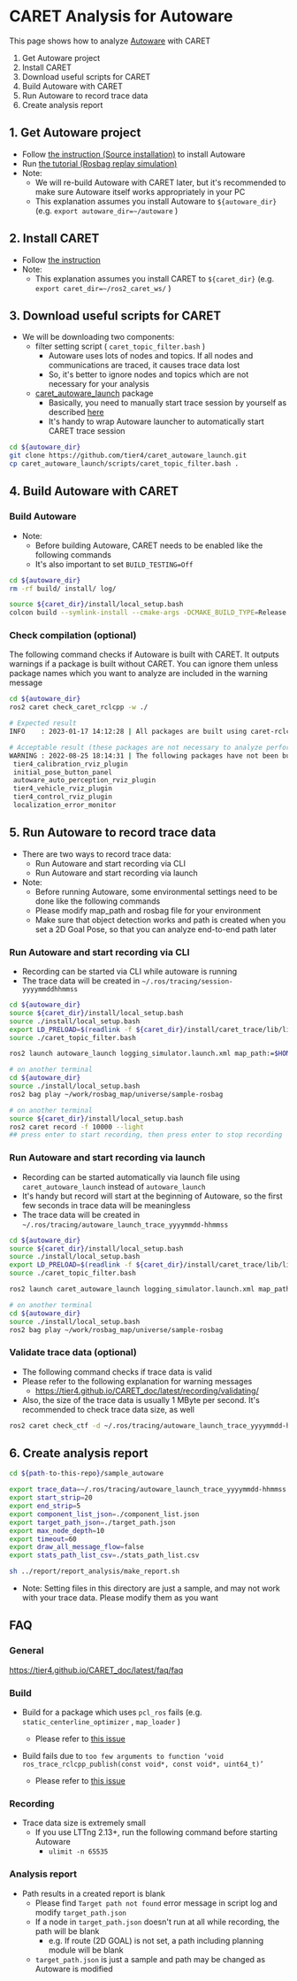 # CARET Analysis for Autoware

This page shows how to analyze [Autoware](https://github.com/autowarefoundation/autoware) with CARET

1. Get Autoware project
2. Install CARET
3. Download useful scripts for CARET
4. Build Autoware with CARET
5. Run Autoware to record trace data
6. Create analysis report

## 1. Get Autoware project

- Follow [the instruction (Source installation)](https://autowarefoundation.github.io/autoware-documentation/main/installation/autoware/source-installation/) to install Autoware
- Run [the tutorial (Rosbag replay simulation)](https://autowarefoundation.github.io/autoware-documentation/main/tutorials/ad-hoc-simulation/rosbag-replay-simulation/)
- Note:
  - We will re-build Autoware with CARET later, but it's recommended to make sure Autoware itself works appropriately in your PC
  - This explanation assumes you install Autoware to `${autoware_dir}` (e.g. `export autoware_dir=~/autoware` )

## 2. Install CARET

- Follow [the instruction](https://tier4.github.io/CARET_doc/latest/installation/installation/)
- Note:
  - This explanation assumes you install CARET to `${caret_dir}` (e.g. `export caret_dir=~/ros2_caret_ws/` )

## 3. Download useful scripts for CARET

- We will be downloading two components:
  - filter setting script ( `caret_topic_filter.bash` )
    - Autoware uses lots of nodes and topics. If all nodes and communications are traced, it causes trace data lost
    - So, it's better to ignore nodes and topics which are not necessary for your analysis
  - [caret_autoware_launch](https://github.com/tier4/caret_autoware_launch) package
    - Basically, you need to manually start trace session by yourself as described [here](https://tier4.github.io/CARET_doc/latest/recording/recording/)
    - It's handy to wrap Autoware launcher to automatically start CARET trace session

```sh
cd ${autoware_dir}
git clone https://github.com/tier4/caret_autoware_launch.git
cp caret_autoware_launch/scripts/caret_topic_filter.bash .
```

## 4. Build Autoware with CARET

### Build Autoware

- Note:
  - Before building Autoware, CARET needs to be enabled like the following commands
  - It's also important to set `BUILD_TESTING=Off`

```sh
cd ${autoware_dir}
rm -rf build/ install/ log/

source ${caret_dir}/install/local_setup.bash
colcon build --symlink-install --cmake-args -DCMAKE_BUILD_TYPE=Release -DBUILD_TESTING=Off
```

### Check compilation (optional)

The following command checks if Autoware is built with CARET. It outputs warnings if a package is built without CARET. You can ignore them unless package names which you want to analyze are included in the warning message

```sh
cd ${autoware_dir}
ros2 caret check_caret_rclcpp -w ./

# Expected result
INFO    : 2023-01-17 14:12:28 | All packages are built using caret-rclcpp.

# Acceptable result (these packages are not necessary to analyze performance)
WARNING : 2022-08-25 18:14:31 | The following packages have not been built using caret-rclcpp:
 tier4_calibration_rviz_plugin
 initial_pose_button_panel
 autoware_auto_perception_rviz_plugin
 tier4_vehicle_rviz_plugin
 tier4_control_rviz_plugin
 localization_error_monitor
```

## 5. Run Autoware to record trace data

- There are two ways to record trace data:
  - Run Autoware and start recording via CLI
  - Run Autoware and start recording via launch
- Note:
  - Before running Autoware, some environmental settings need to be done like the following commands
  - Please modify map_path and rosbag file for your environment
  - Make sure that object detection works and path is created when you set a 2D Goal Pose, so that you can analyze end-to-end path later

### Run Autoware and start recording via CLI

- Recording can be started via CLI while autoware is running
- The trace data will be created in `~/.ros/tracing/session-yyyymmddhhmmss`

```sh
cd ${autoware_dir}
source ${caret_dir}/install/local_setup.bash
source ./install/local_setup.bash
export LD_PRELOAD=$(readlink -f ${caret_dir}/install/caret_trace/lib/libcaret.so)
source ./caret_topic_filter.bash

ros2 launch autoware_launch logging_simulator.launch.xml map_path:=$HOME/work/rosbag_map/universe/sample-map-rosbag vehicle_model:=sample_vehicle sensor_model:=sample_sensor_kit

# on another terminal
cd ${autoware_dir}
source ./install/local_setup.bash
ros2 bag play ~/work/rosbag_map/universe/sample-rosbag

# on another terminal
source ${caret_dir}/install/local_setup.bash
ros2 caret record -f 10000 --light
## press enter to start recording, then press enter to stop recording
```

### Run Autoware and start recording via launch

- Recording can be started automatically via launch file using `caret_autoware_launch` instead of `autoware_launch`
- It's handy but record will start at the beginning of Autoware, so the first few seconds in trace data will be meaningless
- The trace data will be created in `~/.ros/tracing/autoware_launch_trace_yyyymmdd-hhmmss`

```sh
cd ${autoware_dir}
source ${caret_dir}/install/local_setup.bash
source ./install/local_setup.bash
export LD_PRELOAD=$(readlink -f ${caret_dir}/install/caret_trace/lib/libcaret.so)
source ./caret_topic_filter.bash

ros2 launch caret_autoware_launch logging_simulator.launch.xml map_path:=$HOME/work/rosbag_map/universe/sample-map-rosbag vehicle_model:=sample_vehicle sensor_model:=sample_sensor_kit

# on another terminal
cd ${autoware_dir}
source ./install/local_setup.bash
ros2 bag play ~/work/rosbag_map/universe/sample-rosbag
```

### Validate trace data (optional)

- The following command checks if trace data is valid
- Please refer to the following explanation for warning messages
  - <https://tier4.github.io/CARET_doc/latest/recording/validating/>
- Also, the size of the trace data is usually 1 MByte per second. It's recommended to check trace data size, as well

```sh
ros2 caret check_ctf -d ~/.ros/tracing/autoware_launch_trace_yyyymmdd-hhmmss
```

## 6. Create analysis report

```sh
cd ${path-to-this-repo}/sample_autoware

export trace_data=~/.ros/tracing/autoware_launch_trace_yyyymmdd-hhmmss    # modify for your environment
export start_strip=20
export end_strip=5
export component_list_json=./component_list.json
export target_path_json=./target_path.json
export max_node_depth=10
export timeout=60
export draw_all_message_flow=false
export stats_path_list_csv=./stats_path_list.csv

sh ../report/report_analysis/make_report.sh
```

- Note: Setting files in this directory are just a sample, and may not work with your trace data. Please modify them as you want

## FAQ

### General

<https://tier4.github.io/CARET_doc/latest/faq/faq>

### Build

- Build for a package which uses `pcl_ros` fails (e.g. `static_centerline_optimizer` , `map_loader` )
  - Please refer to [this issue](https://github.com/tier4/caret/issues/56)

- Build fails due to `too few arguments to function ‘void ros_trace_rclcpp_publish(const void*, const void*, uint64_t)’`
  - Please refer to [this issue](https://github.com/tier4/caret/issues/69)

### Recording

- Trace data size is extremely small
  - If you use LTTng 2.13+, run the following command before starting Autoware
    - `ulimit -n 65535`

### Analysis report

- Path results in a created report is blank
  - Please find `Target path not found` error message in script log and modify `target_path.json`
  - If a node in `target_path.json` doesn't run at all while recording, the path will be blank
    - e.g. If route (2D GOAL) is not set, a path including planning module will be blank
  - `target_path.json` is just a sample and path may be changed as Autoware is modified
